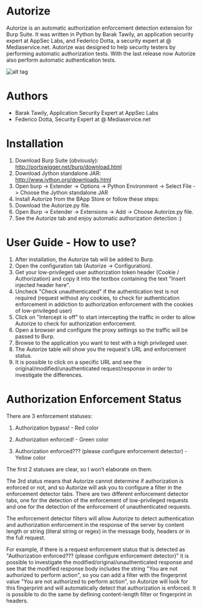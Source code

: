 # Autorize
Autorize is an automatic authorization enforcement detection extension for Burp Suite. It was written in Python by Barak Tawily, an application security expert at AppSec Labs, and Federico Dotta, a security expert at @ Mediaservice.net. Autorize was designed to help security testers by performing automatic authorization tests. With the last release now Autorize also perform automatic authentication tests.

![alt tag](https://raw.githubusercontent.com/Quitten/Autorize/master/Autorize.png)

# Authors
- Barak Tawily, Application Security Expert at AppSec Labs
- Federico Dotta, Security Expert at @ Mediaservice.net

# Installation 
1.	Download Burp Suite (obviously): http://portswigger.net/burp/download.html
2.	Download Jython standalone JAR: http://www.jython.org/downloads.html
3.	Open burp -> Extender -> Options -> Python Environment -> Select File -> Choose the Jython standalone JAR
4.	Install Autorize from the BApp Store or follow these steps:
5.	Download the Autorize.py file.
6.	Open Burp -> Extender -> Extensions -> Add -> Choose Autorize.py file.
7.	See the Autorize tab and enjoy automatic authorization detection :)


# User Guide - How to use?
1.	After installation, the Autorize tab will be added to Burp.
2.	Open the configuration tab (Autorize -> Configuration).
3.	Get your low-privileged user authorization token header (Cookie / Authorization) and copy it into the textbox containing the text "Insert injected header here".
4.  Uncheck "Check unauthenticated" if the authentication test is not required (request without any cookies, to check for authentication enforcement in addiction to authorization enforcement with the cookies of low-privileged user)
5.	Click on "Intercept is off" to start intercepting the traffic in order to allow Autorize to check for authorization enforcement.
6.	Open a browser and configure the proxy settings so the traffic will be passed to Burp.
7.	Browse to the application you want to test with a high privileged user.
8.	The Autorize table will show you the request's URL and enforcement status.
9.	It is possible to click on a specific URL and see the original/modified/unauthenticated request/response in order to investigate the differences.


# Authorization Enforcement Status
There are 3 enforcement statuses:

1.	Authorization bypass! - Red color

2.	Authorization enforced! - Green color

3.	Authorization enforced??? (please configure enforcement detector) - Yellow color

The first 2 statuses are clear, so I won’t elaborate on them.

The 3rd status means that Autorize cannot determine if authorization is enforced or not, and so Autorize will ask you to configure a filter in the enforcement detector tabs. There are two different enforcement detector tabs, one for the detection of the enforcement of low-privileged requests and one for the detection of the enforcement of unauthenticated requests.

The enforcement detector filters will allow Autorize to detect authentication and authorization enforcement in the response of the server by content length or string (literal string or regex) in the message body, headers or in the full request.

For example, if there is a request enforcement status that is detected as "Authorization enforced??? (please configure enforcement detector)" it is possible to investigate the modified/original/unauthenticated response and see that the modified response body includes the string "You are not authorized to perform action", so you can add a filter with the fingerprint value "You are not authorized to perform action", so Autorize will look for this fingerprint and will automatically detect that authorization is enforced. It is possible to do the same by defining content-length filter or fingerprint in headers.

